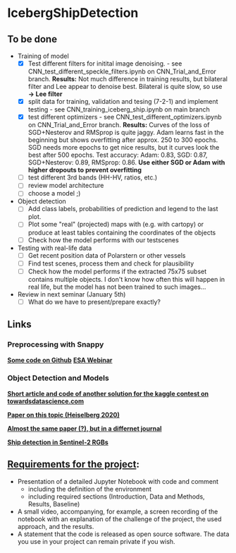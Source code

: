 # IcebergShipDetection

## To be done
- Training of model
    - [x] Test different filters for initital image denoising. - see CNN_test_different_speckle_filters.ipynb on CNN_Trial_and_Error branch. **Results:** Not much difference in training results, but bilateral filter and Lee appear to denoise best. Bilateral is quite slow, so use **&rarr; Lee filter** 
    - [x] split data for training, validation and tesing (7-2-1) and implement testing - see CNN_training_iceberg_ship.ipynb on main branch
    - [x] test different optimizers - see CNN_test_different_optimizers.ipynb on CNN_Trial_and_Error branch. **Results:** Curves of the loss of SGD+Nesterov and RMSprop is quite jaggy. Adam learns fast in the beginning but shows overfitting after approx. 250 to 300 epochs. SGD needs more epochs to get nice results, but it curves look the best after 500 epochs. Test accuracy: Adam: 0.83, SGD: 0.87, SGD+Nesterov: 0.89, RMSprop: 0.86. **Use either SGD or Adam with higher dropouts to prevent overfitting**
    - [ ] test different 3rd bands (HH-HV, ratios, etc.)
    - [ ] review model architecture
    - [ ] choose a model ;)

- Object detection
    - [ ] Add class labels, probabilities of prediction and legend to the last plot.
    - [ ] Plot some "real" (projected) maps with (e.g. with cartopy) or produce at least tables containing the coordinates of the objects
    - [ ] Check how the model performs with our testscenes
    
- Testing with real-life data
    - [ ] Get recent position data of Polarstern or other vessels
    - [ ] Find test scenes, process them and check for plausibility
    - [ ] Check how the model performs if the extracted 75x75 subset contains multiple objects. I don't know how often this will happen in real life, but the model has not been trained to such images...

- Review in next seminar (January 5th)
    - [ ] What do we have to present/prepare exactly?

## Links

### Preprocessing with Snappy
**[Some code on Github](https://github.com/wajuqi/Sentinel-1-preprocessing-using-Snappy)**
**[ESA Webinar](https://www.youtube.com/watch?v=PiU68g3WRIY)**

### Object Detection and Models
**[Short article and code of another solution for the kaggle contest on towardsdatascience.com](https://towardsdatascience.com/deep-learning-for-iceberg-detection-in-satellite-images-c667acf4bad0)**

**[Paper on this topic (Heiselberg 2020)](https://www.mdpi.com/776368)**

**[Almost the same paper (?), but in a differnet journal](https://www.researchgate.net/publication/342681947_Ship-Iceberg_Detection_and_Classification_in_Sentinel-1_SAR_Images)**

**[Ship detection in Sentinel-2 RGBs](https://medium.com/the-downlinq/object-detection-in-satellite-imagery-a-low-overhead-approach-part-i-cbd96154a1b7)**



## **[Requirements for the project](https://opencampus.gitbook.io/opencampus-machine-learning-program/projects/requirements)**:

- Presentation of a detailed Jupyter Notebook with code and comment
    - including the definition of the environment
    - including required sections (Introduction, Data and Methods, Results, Baseline)
- A small video, accompanying, for example, a screen recording of the notebook with an explanation of the challenge of the project, the used approach, and the results.
- A statement that the code is released as open source software. The data you use in your project can remain private if you wish.
